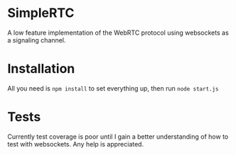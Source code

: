 # SimpleRTC
A low feature implementation of the WebRTC protocol using websockets as a 
signaling channel.

# Installation
All you need is `npm install` to set everything up, then run `node start.js`

# Tests
Currently test coverage is poor until I gain a better understanding of 
how to test with websockets. Any help is appreciated.
